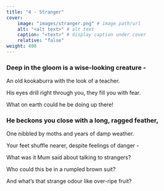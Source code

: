 ```yaml
---
title: "4 · Stranger"
cover:
    image: "images/stranger.png" # image path/url
    alt: "<alt text>" # alt text
    caption: "<text>" # display caption under cover
    relative: "false"
weight: 400
---
```

### Deep in the gloom is a wise-looking creature -

An old kookaburra with the look of a teacher.

His eyes drill right through you, they fill you with fear.

What on earth could he be doing up there!
 

### He beckons you close with a long, ragged feather,

One nibbled by moths and years of damp weather.

Your feet shuffle nearer, despite feelings of danger -

What was it Mum said about talking to strangers?

Who could this be in a rumpled brown suit?

And what’s that strange odour like over-ripe fruit? 